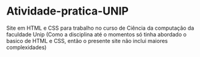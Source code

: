 # Atividade-pratica-UNIP

Site em HTML e CSS para trabalho no curso de Ciência da computação da faculdade Unip (Como a disciplina até o momentos só tinha abordado o basico de HTML e CSS, então o presente site não inclui maiores complexidades)
